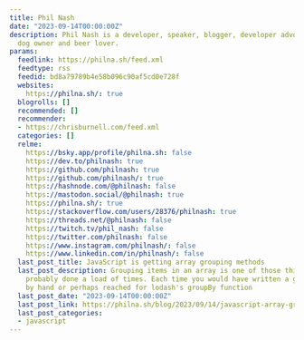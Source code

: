 ```yaml
---
title: Phil Nash
date: "2023-09-14T00:00:00Z"
description: Phil Nash is a developer, speaker, blogger, developer advocate, sausage
  dog owner and beer lover.
params:
  feedlink: https://philna.sh/feed.xml
  feedtype: rss
  feedid: bd8a79789b4e58b096c90af5cd0e728f
  websites:
    https://philna.sh/: true
  blogrolls: []
  recommended: []
  recommender:
  - https://chrisburnell.com/feed.xml
  categories: []
  relme:
    https://bsky.app/profile/philna.sh: false
    https://dev.to/philnash: true
    https://github.com/philnash: true
    https://github.com/philnash/: true
    https://hashnode.com/@philnash: false
    https://mastodon.social/@philnash: true
    https://philna.sh/: true
    https://stackoverflow.com/users/28376/philnash: true
    https://threads.net/@philnash: false
    https://twitch.tv/phil_nash: false
    https://twitter.com/philnash: false
    https://www.instagram.com/philnash/: false
    https://www.linkedin.com/in/philnash/: false
  last_post_title: JavaScript is getting array grouping methods
  last_post_description: Grouping items in an array is one of those things you've
    probably done a load of times. Each time you would have written a grouping function
    by hand or perhaps reached for lodash's groupBy function
  last_post_date: "2023-09-14T00:00:00Z"
  last_post_link: https://philna.sh/blog/2023/09/14/javascript-array-grouping-methods/
  last_post_categories:
  - javascript
---
```

